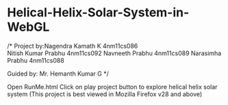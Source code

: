 Helical-Helix-Solar-System-in-WebGL
===================================

/*
Project by:Nagendra Kamath K      4nm11cs086	
		   Nitish Kumar Prabhu	  4nm11cs092
		   Navneeth Prabhu		  4nm11cs089
		   Narasimha Prabhu		  4nm11cs088

Guided by: Mr. Hemanth Kumar G
*/
		   
Open RunMe.html
Click on play project button to explore helical helix solar system
(This project is best viewed in Mozilla Firefox v28 and above)